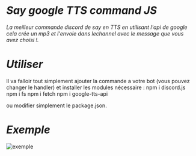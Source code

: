 # <strong><i>Say google TTS command JS</i></strong>
<i>La meilleur commande discord de say en TTS en utilisant l'api de google cela crée un mp3 et l'envoie dans lechannel avec le message que vous avez choisi !.</i>

# <strong><i>Utiliser</i></strong>
Il va falloir tout simplement ajouter la commande a votre bot (vous pouvez changer le handler) et installer les modules nécessaire : 
npm i discord.js
npm i fs
npm i fetch
npm i google-tts-api

ou modifier simplement le package.json.
# <strong><i>Exemple</i></strong>
![exemple](https://cdn.discordapp.com/attachments/857577436622094337/859005364258209792/Capture.PNG)
